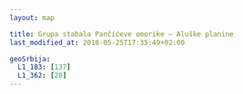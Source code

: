 ```yaml
---
layout: map

title: Grupa stabala Pančićeve omorike – Aluške planine
last_modified_at: 2018-05-25T17:35:49+02:00

geoSrbija:
  L1_183: [137]
  L1_362: [20]
---
```

